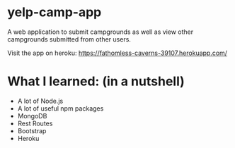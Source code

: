# yelp-camp-app
A web application to submit campgrounds as well as view other campgrounds submitted from other users.

Visit the app on heroku: https://fathomless-caverns-39107.herokuapp.com/

# What I learned: (in a nutshell)
  * A lot of Node.js
  * A lot of useful npm packages
  * MongoDB
  * Rest Routes
  * Bootstrap
  * Heroku
